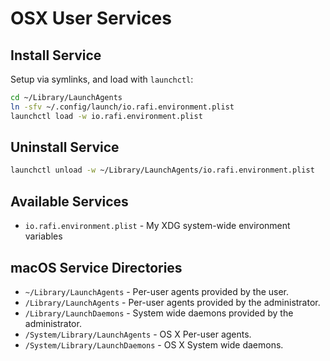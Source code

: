# OSX User Services

## Install Service

Setup via symlinks, and load with `launchctl`:

```sh
cd ~/Library/LaunchAgents
ln -sfv ~/.config/launch/io.rafi.environment.plist
launchctl load -w io.rafi.environment.plist
```

## Uninstall Service

```sh
launchctl unload -w ~/Library/LaunchAgents/io.rafi.environment.plist
```

## Available Services

- `io.rafi.environment.plist` - My XDG system-wide environment variables

## macOS Service Directories

- `~/Library/LaunchAgents` - Per-user agents provided by the user.
- `/Library/LaunchAgents` - Per-user agents provided by the administrator.
- `/Library/LaunchDaemons` - System wide daemons provided by the administrator.
- `/System/Library/LaunchAgents` - OS X Per-user agents.
- `/System/Library/LaunchDaemons` - OS X System wide daemons.
